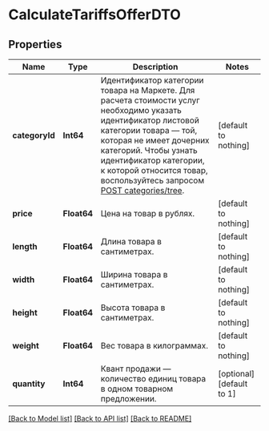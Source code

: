 # CalculateTariffsOfferDTO


## Properties
Name | Type | Description | Notes
------------ | ------------- | ------------- | -------------
**categoryId** | **Int64** | Идентификатор категории товара на Маркете.  Для расчета стоимости услуг необходимо указать идентификатор листовой категории товара — той, которая не имеет дочерних категорий.  Чтобы узнать идентификатор категории, к которой относится товар, воспользуйтесь запросом [POST categories/tree](../../reference/categories/getCategoriesTree.md).  | [default to nothing]
**price** | **Float64** | Цена на товар в рублях. | [default to nothing]
**length** | **Float64** | Длина товара в сантиметрах. | [default to nothing]
**width** | **Float64** | Ширина товара в сантиметрах. | [default to nothing]
**height** | **Float64** | Высота товара в сантиметрах. | [default to nothing]
**weight** | **Float64** | Вес товара в килограммах. | [default to nothing]
**quantity** | **Int64** | Квант продажи — количество единиц товара в одном товарном предложении. | [optional] [default to 1]


[[Back to Model list]](../README.md#models) [[Back to API list]](../README.md#api-endpoints) [[Back to README]](../README.md)


